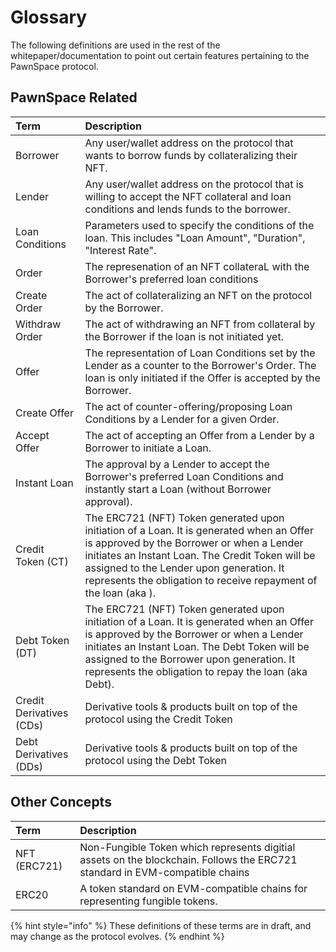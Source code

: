 # Glossary

The following definitions are used in the rest of the whitepaper/documentation to point out certain features pertaining to the PawnSpace protocol. 

## PawnSpace Related

| **Term** | Description |
| :--- | :--- |
| Borrower | Any user/wallet address on the protocol that wants to borrow funds by collateralizing their NFT. |
| Lender | Any user/wallet address on the protocol that is willing to accept the NFT collateral and loan conditions and lends funds to the borrower. |
| Loan Conditions | Parameters used to specify the conditions of the loan. This includes "Loan Amount", "Duration", "Interest Rate".  |
| Order | The represenation of an NFT collateraL with the Borrower's preferred loan conditions |
| Create Order | The act of collateralizing an NFT on the protocol by the Borrower. |
| Withdraw Order | The act of withdrawing an NFT from collateral by the Borrower if the loan is not initiated yet. |
| Offer | The representation of Loan Conditions set by the Lender as a counter to the Borrower's Order.  The loan is only initiated if the Offer is accepted by the Borrower. |
| Create Offer | The act of counter-offering/proposing Loan Conditions by a Lender for a given Order. |
| Accept Offer | The act of accepting an Offer from a Lender by a Borrower to initiate a Loan. |
| Instant Loan | The approval by a Lender to accept the Borrower's preferred Loan Conditions and instantly start a Loan (without Borrower approval). |
| Credit Token \(CT\) | The ERC721 (NFT) Token generated upon initiation of a Loan. It is generated when an Offer is approved by the Borrower or when a Lender initiates an Instant Loan. The Credit Token will be assigned to the Lender upon generation. It represents the obligation to receive repayment of the loan (aka ). |
| Debt Token \(DT\) | The ERC721 (NFT) Token generated upon initiation of a Loan. It is generated when an Offer is approved by the Borrower or when a Lender initiates an Instant Loan. The Debt Token will be assigned to the Borrower upon generation. It represents the obligation to repay the loan (aka Debt). |
| Credit Derivatives \(CDs\) | Derivative tools & products built on top of the protocol using the Credit Token |
| Debt Derivatives \(DDs\) | Derivative tools & products built on top of the protocol using the Debt Token |

## Other Concepts

| **Term** | Description |
| :--- | :--- |
| NFT \(ERC721\) | Non-Fungible Token which represents digitial assets on the blockchain. Follows the ERC721 standard in EVM-compatible chains |
| ERC20 | A token standard on EVM-compatible chains for representing fungible tokens. |

{% hint style="info" %}
These definitions of these terms are in draft, and may change as the protocol evolves.
{% endhint %}
